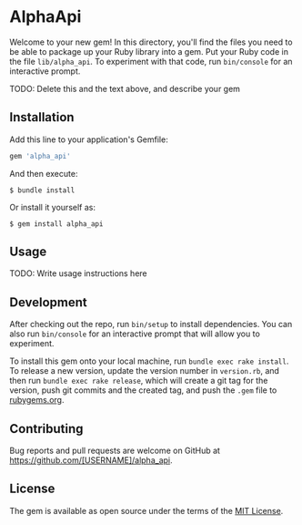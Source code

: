 # AlphaApi

Welcome to your new gem! In this directory, you'll find the files you need to be able to package up your Ruby library into a gem. Put your Ruby code in the file `lib/alpha_api`. To experiment with that code, run `bin/console` for an interactive prompt.

TODO: Delete this and the text above, and describe your gem

## Installation

Add this line to your application's Gemfile:

```ruby
gem 'alpha_api'
```

And then execute:

    $ bundle install

Or install it yourself as:

    $ gem install alpha_api

## Usage

TODO: Write usage instructions here

## Development

After checking out the repo, run `bin/setup` to install dependencies. You can also run `bin/console` for an interactive prompt that will allow you to experiment.

To install this gem onto your local machine, run `bundle exec rake install`. To release a new version, update the version number in `version.rb`, and then run `bundle exec rake release`, which will create a git tag for the version, push git commits and the created tag, and push the `.gem` file to [rubygems.org](https://rubygems.org).

## Contributing

Bug reports and pull requests are welcome on GitHub at https://github.com/[USERNAME]/alpha_api.

## License

The gem is available as open source under the terms of the [MIT License](https://opensource.org/licenses/MIT).
